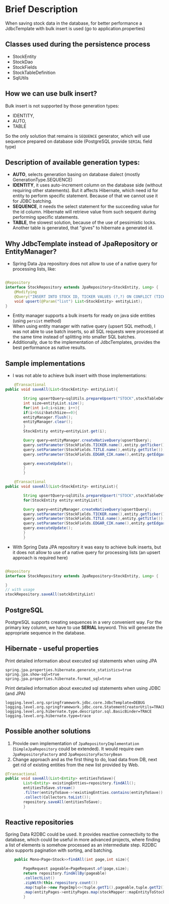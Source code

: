 # Brief Description

When saving stock data in the database, for better performance a JdbcTemplate with bulk insert is used (go to
application.properties)

## Classes used during the persistence process

- StockEntity
- StockDao
- StockFields
- StockTableDefinition
- SqlUtils

## How we can use bulk insert?

Bulk insert is not supported by those generation types:

- IDENTITY,
- AUTO,
- TABLE

So the only solution that remains is `SEQUENCE` generator, which will use sequence prepared on database side (PostgreSQL
provide `SERIAL` field type)

## Description of available generation types:

- **AUTO**, selects generation basing on database dialect (mostly GenerationType.SEQUENCE)
- **IDENTITY**, it uses auto-increment column on the database side (without requiring other statements). But it affects
  Hibernate, which need id for entity to perform specific statement.
  Because of that we cannot use it for JDBC batching.
- **SEQUENCE**, it needs the select statement for the succeeding value for the id column. Hibernate will retrieve value
  from such sequent during performing specific statements.
- **TABLE**, the slowest solution, because of the use of pessimistic locks. Another table is generated, that "gives" to
  hibernate a generated id.

## Why JdbcTemplate instead of JpaRepository or EntityManager?

- Spring Data Jpa repository does not allow to use of a native query for processing lists, like:

```java

@Repository
interface StockRepository extends JpaRepository<StockEntity, Long> {
    @Modifying
    @Query("INSERT INTO STOCK ID, TICKER VALUES (?,?) ON CONFLICT (TICKER) DO NOTHING")
    void upsert(@Param("list") List<StockEntity> entityList);
}
```

- Entity manager supports a bulk inserts for ready on java side entities (using `persist` method)
- When using entity manager with native query (upsert SQL method), I was not able to use batch inserts, so all SQL
  requests were processed at the same time instead of splitting into smaller SQL batches.
- Additionally, due to the implementation of JdbcTemplates, provides the best performance as native results.

## Sample implementations

- I was not able to achieve bulk insert with those implementations:

```java
    @Transactional
public void saveAll(List<StockEntity> entityList){

        String upsertQuery=sqlUtils.prepareUpsert("STOCK",stockTableDefinition,EXCLUDED_STOCK_FIELDS);
        int size=entityList.size();
        for(int i=0;i<size; i++){
        if(i>0&&i%batchSize==0){
        entityManager.flush();
        entityManager.clear();
        }
        StockEntity entity=entityList.get(i);

        Query query=entityManager.createNativeQuery(upsertQuery);
        query.setParameter(StockFields.TICKER.name(),entity.getTicker());
        query.setParameter(StockFields.TITLE.name(),entity.getTitle());
        query.setParameter(StockFields.EDGAR_CIK.name(),entity.getEdgarCik());

        query.executeUpdate();
        }
        }
```

```java
    @Transactional
public void saveAll(List<StockEntity> entityList){

        String upsertQuery=sqlUtils.prepareUpsert("STOCK",stockTableDefinition,EXCLUDED_STOCK_FIELDS);
        for(StockEntity entity:entityList){

        Query query=entityManager.createNativeQuery(upsertQuery);
        query.setParameter(StockFields.TICKER.name(),entity.getTicker());
        query.setParameter(StockFields.TITLE.name(),entity.getTitle());
        query.setParameter(StockFields.EDGAR_CIK.name(),entity.getEdgarCik());
        query.executeUpdate();
        }
        }
```

- With Spring Data JPA repository it was easy to achieve bulk inserts, but it does not allow to use of a native query
  for processing lists (an upsert approach is required here)

```java

@Repository
interface StockRepository extends JpaRepository<StockEntity, Long> {

}
// with usage
stockRepository.saveAll(sotckEntityList)
```

## PostgreSQL

PostgreSQL supports creating sequences in a very convenient way. For the primary key column, we have to use **SERIAL**
keyword. This will generate the appropriate sequence in the database.

## Hibernate - useful properties

Print detailed information about executed sql statements when using JPA

```text
spring.jpa.properties.hibernate.generate_statistics=true
spring.jpa.show-sql=true
spring.jpa.properties.hibernate.format_sql=true
```

Print detailed information about executed sql statements when using JDBC (and JPA)

```text
logging.level.org.springframework.jdbc.core.JdbcTemplate=DEBUG
logging.level.org.springframework.jdbc.core.StatementCreatorUtils=TRACE
logging.level.org.hibernate.type.descriptor.sql.BasicBinder=TRACE
logging.level.org.hibernate.type=trace
```

## Possible another solutions

1. Provide own implementation of `JpaRepositoryImplementation` (`SimpleJpaRepository` could be extended). It would
   require own `JpaRepositoryFactory` and `JpaRepositoryFactoryBean`
2. Change approach and as the first thing to do, load data from DB, next get rid of existing entities from the new list
   provided by Web.

```java
@Transactional
public void saveAll(List<Entity> entitiesToSave){
        List<Entity> existingEntties=repository.findAll();
        entitiesToSave.stream()
        .filter(entityToSave->!existingEntties.contains(entityToSave))
        .collect(Collectors.toList());
        repository.saveAll(entitiesToSave);
        }
```

## Reactive repositories
Spring Data R2DBC could be used. 
It provides reactive connectivity to the database, which could be useful in more advanced projects, where finding a list of elements is somehow processed as an intermediate step.
R2DBC also supports pagination with sorting, and batching.

```java
    public Mono<Page<Stock>>findAll(int page,int size){

        PageRequest pageable=PageRequest.of(page,size);
        return repository.findAllBy(pageable)
        .collectList()
        .zipWith(this.repository.count())
        .map(tuple->new PageImpl<>(tuple.getT1(),pageable,tuple.getT2()))
        .map(entityPages->entityPages.map(stockMapper::mapEntityToStock));
        }
```